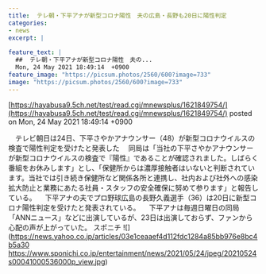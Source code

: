 ```yaml
---
title:  テレ朝・下平アナが新型コロナ陽性　夫の広島・長野も20日に陽性判定  
categories:
- news
excerpt: |
  
feature_text: |
  ##  テレ朝・下平アナが新型コロナ陽性　夫の...
  Mon, 24 May 2021 18:49:14  +0900
feature_image: "https://picsum.photos/2560/600?image=733"
image: "https://picsum.photos/2560/600?image=733"
---
```


[https://hayabusa9.5ch.net/test/read.cgi/mnewsplus/1621849754/](https://hayabusa9.5ch.net/test/read.cgi/mnewsplus/1621849754/)
posted on Mon, 24 May 2021 18:49:14  +0900

<!--more-->

　テレビ朝日は24日、下平さやかアナウンサー（48）が新型コロナウイルスの検査で陽性判定を受けたと発表した 　同局は「当社の下平さやかアナウンサーが新型コロナウイルスの検査で『陽性』であることが確認されました。しばらく番組をお休みします」とし、「保健所からは濃厚接触者はいないと判断されています。当社では引き続き保健所など関係各所と連携し、社内および社外への感染拡大防止と業務にあたる社員・スタッフの安全確保に努めて参ります」と報告している。 　下平アナの夫でプロ野球広島の長野久義選手（36）は20日に新型コロナ陽性判定を受けたと発表されている。 　下平アナは毎週日曜日の同局「ANNニュース」などに出演しているが、23日は出演しておらず、ファンから心配の声が上がっていた。 スポニチ ![](https://news.yahoo.co.jp/articles/03e1ceaaef4d112fdc1284a85bb976e8bc4b5a30 https://www.sponichi.co.jp/entertainment/news/2021/05/24/jpeg/20210524s00041000536000p_view.jpg)

